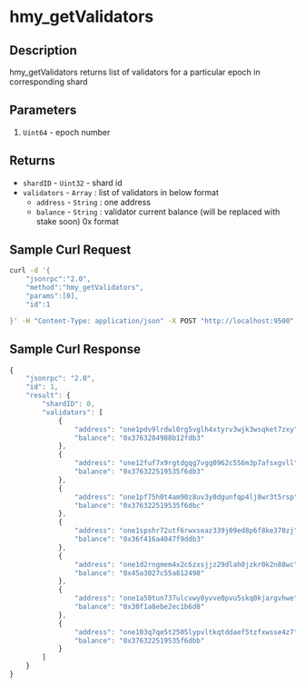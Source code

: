 # hmy\_getValidators

## Description

hmy\_getValidators returns list of validators for a particular epoch in corresponding shard

## Parameters

1. `Uint64` - epoch number

## Returns

* `shardID` - `Uint32` - shard id
* `validators` - `Array` : list of validators in below format
  * `address` - `String` : one address
  * `balance` - `String` : validator current balance \(will be replaced with stake soon\) 0x format

## Sample Curl Request

```bash
curl -d '{
    "jsonrpc":"2.0",
    "method":"hmy_getValidators",
    "params":[0],
    "id":1

}' -H "Content-Type: application/json" -X POST "http://localhost:9500"
```

## **Sample Curl Response**

```javascript
{
    "jsonrpc": "2.0",
    "id": 1,
    "result": {
        "shardID": 0,
        "validators": [
            {
                "address": "one1pdv9lrdwl0rg5vglh4xtyrv3wjk3wsqket7zxy",
                "balance": "0x3763284988b12fdb3"
            },
            {
                "address": "one12fuf7x9rgtdgqg7vgq0962c556m3p7afsxgvll",
                "balance": "0x376322519535f6db3"
            },
            {
                "address": "one1pf75h0t4am90z8uv3y0dgunfqp4lj8wr3t5rsp",
                "balance": "0x376322519535f6dbc"
            },
            {
                "address": "one1spshr72utf6rwxseaz339j09ed8p6f8ke370zj",
                "balance": "0x36f416a4047f9ddb3"
            },
            {
                "address": "one1d2rngmem4x2c6zxsjjz29dlah0jzkr0k2n88wc",
                "balance": "0x45a3027c55a812498"
            },
            {
                "address": "one1a50tun737ulcvwy0yvve0pvu5skq0kjargvhwe",
                "balance": "0x30f1a8ebe2ec1b6d8"
            },
            {
                "address": "one103q7qe5t2505lypvltkqtddaef5tzfxwsse4z7",
                "balance": "0x376322519535f6dbb"
            }
        ]
    }
}
```

